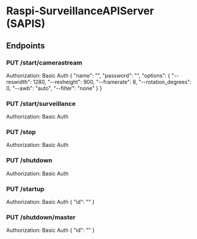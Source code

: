 # Raspi-SurveillanceAPIServer (SAPIS)

## Endpoints

### PUT /start/camerastream

Authorization: Basic Auth
{
	"name": "<name>",
	"password": "<password>",
	"options": {
		"--reswidth": 1280,
		"--resheight": 900,
		"--framerate": 8,
		"--rotation_degrees": 0,
		"--awb": "auto",
		"--filter": "none"
	}
}

### PUT /start/surveillance

Authorization: Basic Auth

### PUT /stop

Authorization: Basic Auth

### PUT /shutdown

Authorization: Basic Auth

### PUT /startup

Authorization: Basic Auth
{
	"id": "<id>"
}

### PUT /shutdown/master

Authorization: Basic Auth
{
	"id": "<id>"
}
